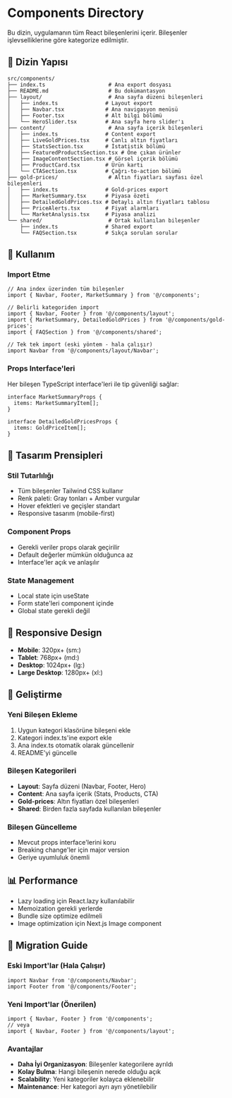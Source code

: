 # Components Directory

Bu dizin, uygulamanın tüm React bileşenlerini içerir. Bileşenler işlevselliklerine göre kategorize edilmiştir.

## 📁 Dizin Yapısı

```
src/components/
├── index.ts                    # Ana export dosyası
├── README.md                   # Bu dokümantasyon
├── layout/                     # Ana sayfa düzeni bileşenleri
│   ├── index.ts               # Layout export
│   ├── Navbar.tsx             # Ana navigasyon menüsü
│   ├── Footer.tsx             # Alt bilgi bölümü
│   └── HeroSlider.tsx         # Ana sayfa hero slider'ı
├── content/                    # Ana sayfa içerik bileşenleri
│   ├── index.ts               # Content export
│   ├── LiveGoldPrices.tsx     # Canlı altın fiyatları
│   ├── StatsSection.tsx       # İstatistik bölümü
│   ├── FeaturedProductsSection.tsx # Öne çıkan ürünler
│   ├── ImageContentSection.tsx # Görsel içerik bölümü
│   ├── ProductCard.tsx        # Ürün kartı
│   └── CTASection.tsx         # Çağrı-to-action bölümü
├── gold-prices/                # Altın fiyatları sayfası özel bileşenleri
│   ├── index.ts               # Gold-prices export
│   ├── MarketSummary.tsx      # Piyasa özeti
│   ├── DetailedGoldPrices.tsx # Detaylı altın fiyatları tablosu
│   ├── PriceAlerts.tsx        # Fiyat alarmları
│   └── MarketAnalysis.tsx     # Piyasa analizi
└── shared/                     # Ortak kullanılan bileşenler
    ├── index.ts               # Shared export
    └── FAQSection.tsx         # Sıkça sorulan sorular
```

## 🚀 Kullanım

### Import Etme
```tsx
// Ana index üzerinden tüm bileşenler
import { Navbar, Footer, MarketSummary } from '@/components';

// Belirli kategoriden import
import { Navbar, Footer } from '@/components/layout';
import { MarketSummary, DetailedGoldPrices } from '@/components/gold-prices';
import { FAQSection } from '@/components/shared';

// Tek tek import (eski yöntem - hala çalışır)
import Navbar from '@/components/layout/Navbar';
```

### Props Interface'leri
Her bileşen TypeScript interface'leri ile tip güvenliği sağlar:

```tsx
interface MarketSummaryProps {
  items: MarketSummaryItem[];
}

interface DetailedGoldPricesProps {
  items: GoldPriceItem[];
}
```

## 🎨 Tasarım Prensipleri

### Stil Tutarlılığı
- Tüm bileşenler Tailwind CSS kullanır
- Renk paleti: Gray tonları + Amber vurgular
- Hover efektleri ve geçişler standart
- Responsive tasarım (mobile-first)

### Component Props
- Gerekli veriler props olarak geçirilir
- Default değerler mümkün olduğunca az
- Interface'ler açık ve anlaşılır

### State Management
- Local state için useState
- Form state'leri component içinde
- Global state gerekli değil

## 📱 Responsive Design

- **Mobile**: 320px+ (sm:)
- **Tablet**: 768px+ (md:)
- **Desktop**: 1024px+ (lg:)
- **Large Desktop**: 1280px+ (xl:)

## 🔧 Geliştirme

### Yeni Bileşen Ekleme
1. Uygun kategori klasörüne bileşeni ekle
2. Kategori index.ts'ine export ekle
3. Ana index.ts otomatik olarak güncellenir
4. README'yi güncelle

### Bileşen Kategorileri
- **Layout**: Sayfa düzeni (Navbar, Footer, Hero)
- **Content**: Ana sayfa içerik (Stats, Products, CTA)
- **Gold-prices**: Altın fiyatları özel bileşenleri
- **Shared**: Birden fazla sayfada kullanılan bileşenler

### Bileşen Güncelleme
- Mevcut props interface'lerini koru
- Breaking change'ler için major version
- Geriye uyumluluk önemli

## 📊 Performance

- Lazy loading için React.lazy kullanılabilir
- Memoization gerekli yerlerde
- Bundle size optimize edilmeli
- Image optimization için Next.js Image component

## 🔄 Migration Guide

### Eski Import'lar (Hala Çalışır)
```tsx
import Navbar from '@/components/Navbar';
import Footer from '@/components/Footer';
```

### Yeni Import'lar (Önerilen)
```tsx
import { Navbar, Footer } from '@/components';
// veya
import { Navbar, Footer } from '@/components/layout';
```

### Avantajlar
- **Daha İyi Organizasyon**: Bileşenler kategorilere ayrıldı
- **Kolay Bulma**: Hangi bileşenin nerede olduğu açık
- **Scalability**: Yeni kategoriler kolayca eklenebilir
- **Maintenance**: Her kategori ayrı ayrı yönetilebilir

